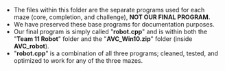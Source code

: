 - The files within this folder are the separate programs used for each maze (core, completion, and challenge), **NOT OUR FINAL PROGRAM.**
- We have preserved these base programs for documentation purposes.
- Our final program is simply called "**robot.cpp**" and is within both the "**Team 11 Robot**" folder and the "**AVC_Win10.zip**" folder (inside **AVC_robot**).
- "**robot.cpp**" is a combination of all three programs; cleaned, tested, and optimized to work for any of the three mazes.

